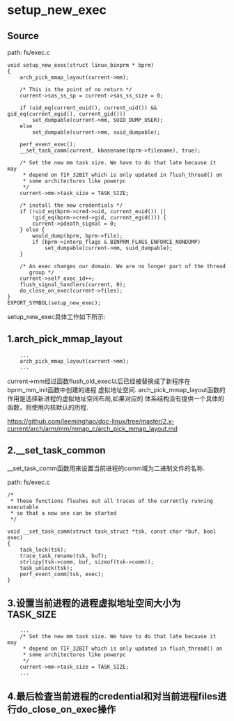 setup_new_exec
========================================

Source
----------------------------------------

path: fs/exec.c
```
void setup_new_exec(struct linux_binprm * bprm)
{
    arch_pick_mmap_layout(current->mm);

    /* This is the point of no return */
    current->sas_ss_sp = current->sas_ss_size = 0;

    if (uid_eq(current_euid(), current_uid()) && gid_eq(current_egid(), current_gid()))
        set_dumpable(current->mm, SUID_DUMP_USER);
    else
        set_dumpable(current->mm, suid_dumpable);

    perf_event_exec();
    __set_task_comm(current, kbasename(bprm->filename), true);

    /* Set the new mm task size. We have to do that late because it may
     * depend on TIF_32BIT which is only updated in flush_thread() on
     * some architectures like powerpc
     */
    current->mm->task_size = TASK_SIZE;

    /* install the new credentials */
    if (!uid_eq(bprm->cred->uid, current_euid()) ||
        !gid_eq(bprm->cred->gid, current_egid())) {
        current->pdeath_signal = 0;
    } else {
        would_dump(bprm, bprm->file);
        if (bprm->interp_flags & BINPRM_FLAGS_ENFORCE_NONDUMP)
            set_dumpable(current->mm, suid_dumpable);
    }

    /* An exec changes our domain. We are no longer part of the thread
       group */
    current->self_exec_id++;
    flush_signal_handlers(current, 0);
    do_close_on_exec(current->files);
}
EXPORT_SYMBOL(setup_new_exec);
```

setup_new_exec具体工作如下所示:

1.arch_pick_mmap_layout
----------------------------------------

```
    ...
    arch_pick_mmap_layout(current->mm);
    ...
```

current->mm经过函数flush_old_exec以后已经被替换成了新程序在bprm_mm_init函数中创建的进程
虚拟地址空间. arch_pick_mmap_layout函数的作用是选择新进程的虚拟地址空间布局,如果对应的
体系结构没有提供一个具体的函数，则使用内核默认的历程.

https://github.com/leeminghao/doc-linux/tree/master/2.x-current/arch/arm/mm/mmap_c/arch_pick_mmap_layout.md

2.__set_task_common
----------------------------------------

__set_task_comm函数用来设置当前进程的comm域为二进制文件的名称.

path: fs/exec.c
```
/*
 * These functions flushes out all traces of the currently running executable
 * so that a new one can be started
 */

void __set_task_comm(struct task_struct *tsk, const char *buf, bool exec)
{
    task_lock(tsk);
    trace_task_rename(tsk, buf);
    strlcpy(tsk->comm, buf, sizeof(tsk->comm));
    task_unlock(tsk);
    perf_event_comm(tsk, exec);
}
```

3.设置当前进程的进程虚拟地址空间大小为TASK_SIZE
----------------------------------------

```
    ...
    /* Set the new mm task size. We have to do that late because it may
     * depend on TIF_32BIT which is only updated in flush_thread() on
     * some architectures like powerpc
     */
    current->mm->task_size = TASK_SIZE;
    ...
```

4.最后检查当前进程的credential和对当前进程files进行do_close_on_exec操作
----------------------------------------